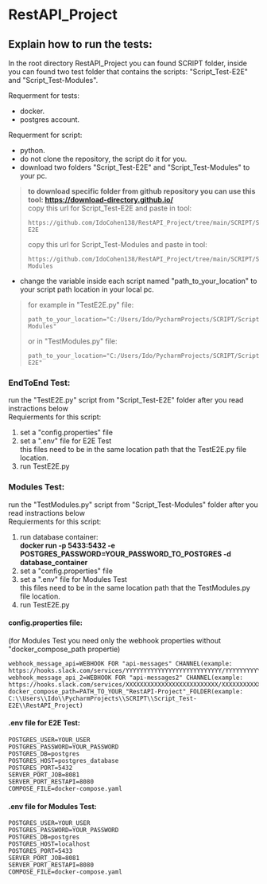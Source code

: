 # RestAPI_Project

## Explain how to run the tests:
In the root directory RestAPI_Project you can found SCRIPT folder, inside you can found two test folder that contains the scripts:
"Script_Test-E2E" and "Script_Test-Modules".

Requerment for tests:
- docker.
- postgres account.

Requerment for script:
- python.
- do not clone the repository, the script do it for you.  
- download two folders "Script_Test-E2E" and "Script_Test-Modules" to your pc.  

 > **to download specific folder from github repository you can use this tool: https://download-directory.github.io/**  
 > copy this url for Script_Test-E2E and paste in tool:  
 > ```
 > https://github.com/IdoCohen138/RestAPI_Project/tree/main/SCRIPT/Script_Test-E2E
 > ```  
 > copy this url for Script_Test-Modules and paste in tool:  
 > ```
 > https://github.com/IdoCohen138/RestAPI_Project/tree/main/SCRIPT/Script_Test-Modules
 > ```

- change the variable inside each script named "path_to_your_location" to your script path location in your local pc.  

> for example in "TestE2E.py" file:
> ```
> path_to_your_location="C:/Users/Ido/PycharmProjects/SCRIPT/Script_Test-Modules"  
> ```
>  or in "TestModules.py" file:
> ```
> path_to_your_location="C:/Users/Ido/PycharmProjects/SCRIPT/Script_Test-E2E"
> ```
### EndToEnd Test:
run the "TestE2E.py" script from "Script_Test-E2E" folder after you read instractions below  
Requierments for this script:
1. set a "config.properties" file
2. set a ".env" file for E2E Test  
this files need to be in the same location path that the TestE2E.py file location.  
3. run TestE2E.py

### Modules Test:  
run the "TestModules.py" script from "Script_Test-Modules" folder after you read instractions below  
Requierments for this script:
1. run database container:  
**docker run -p 5433:5432 -e POSTGRES_PASSWORD=YOUR_PASSWORD_TO_POSTGRES -d database_container**
2. set a "config.properties" file
3. set a ".env" file for Modules Test  
this files need to be in the same location path that the TestModules.py file location.  
4. run TestE2E.py

#### config.properties file:   
(for Modules Test you need only the webhook properties without "docker_compose_path propertie)
```
webhook_message_api=WEBHOOK FOR "api-messages" CHANNEL(example: https://hooks.slack.com/services/YYYYYYYYYYYYYYYYYYYYYYYYYYY/YYYYYYYYYYYYYYYYYY)
webhook_message_api_2=WEBHOOK FOR "api-messages2" CHANNEL(example: https://hooks.slack.com/services/XXXXXXXXXXXXXXXXXXXXXXXXXX/XXXXXXXXXXXXXXXXXX)
docker_compose_path=PATH_TO_YOUR_"RestAPI-Project"_FOLDER(example: C:\\Users\\Ido\\PycharmProjects\\SCRIPT\\Script_Test-E2E\\RestAPI_Project)
```
#### .env file for E2E Test:
```
POSTGRES_USER=YOUR_USER
POSTGRES_PASSWORD=YOUR_PASSWORD
POSTGRES_DB=postgres
POSTGRES_HOST=postgres_database
POSTGRES_PORT=5432
SERVER_PORT_JOB=8081
SERVER_PORT_RESTAPI=8080
COMPOSE_FILE=docker-compose.yaml
```
#### .env file for Modules Test:
```
POSTGRES_USER=YOUR_USER
POSTGRES_PASSWORD=YOUR_PASSWORD
POSTGRES_DB=postgres
POSTGRES_HOST=localhost
POSTGRES_PORT=5433
SERVER_PORT_JOB=8081
SERVER_PORT_RESTAPI=8080
COMPOSE_FILE=docker-compose.yaml
```
